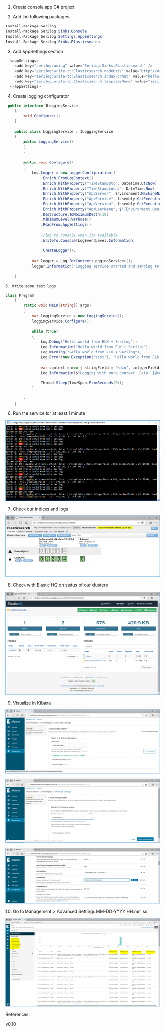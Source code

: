 
1. Create console app C# project

2. Add the following packages

```csharp
Install-Package Serilog
Install-Package Serilog.Sinks.Console
Install-Package Serilog.Settings.AppSettings
Install-Package Serilog.Sinks.Elasticsearch
```

3. Add AppSettings section

```csharp
  <appSettings>
    <add key="serilog:using" value="Serilog.Sinks.Elasticsearch" />
    <add key="serilog:write-to:Elasticsearch.nodeUris" value="http://orstedelk.eastus.cloudapp.azure.com:9200/" />
    <add key="serilog:write-to:Elasticsearch.indexFormat" value="hello-world-elk-dev-{0:yyyy.MM}" />
    <add key="serilog:write-to:Elasticsearch.templateName" value="serilog-events-template" />
  </appSettings>
```

4. Create logging configurator

```csharp
 public interface ILoggingService
    {
        void Configure();
    }

    public class LoggingService : ILoggingService
    {
        public LoggingService()
        {
        }

        public void Configure()
        {
            Log.Logger = new LoggerConfiguration()
                .Enrich.FromLogContext()
                .Enrich.WithProperty("TimeStampUtc", DateTime.UtcNow)
                .Enrich.WithProperty("TimeStampLocal", DateTime.Now)
                .Enrich.WithProperty("AppServer", Environment.MachineName.ToUpper())
                .Enrich.WithProperty("AppService", Assembly.GetExecutingAssembly().GetName().Name)
                .Enrich.WithProperty("AppVersion", Assembly.GetExecutingAssembly().GetName().Version.ToString())
                .Enrich.WithProperty("AppUserName", $"{Environment.UserDomainName}\\{Environment.UserName.ToUpper()}")
                .Destructure.ToMaximumDepth(10)
                .MinimumLevel.Verbose()
                .ReadFrom.AppSettings()

                //log to console when its available
                .WriteTo.Console(LogEventLevel.Information)

                .CreateLogger();

            var logger = Log.ForContext<LoggingService>();
            logger.Information("Logging service started and sending to preferred sinks {console, elasticsearch}.");
        }
    }
```
	5. Write some test logs

```csharp
class Program
    {
        static void Main(string[] args)
        {
            var loggingService = new LoggingService();
            loggingService.Configure();

            while (true)
            {
                Log.Debug("Hello world from ELK + Serilog");
                Log.Information("Hello world from ELK + Serilog");
                Log.Warning("Hello world from ELK + Serilog");
                Log.Error(new Exception("test"), "Hello world from ELK + Serilog");

                var context = new { stringField = "Main", integerField = 150, decimalField = 257.25946, booleanField = true, compositeField = new { x = 125.287, y = 254.345 }};
                Log.Information($"Logging with more context. Data: {@context}", context);

                Thread.Sleep(TimeSpan.FromSeconds(5));
            }

        }
    }
```

6. Run the service for at least 1 minute

![](https://github.com/rdagumampan/elasticsearch-windows-server-cookbook/blob/master/screenshot-demo-csharp-project.PNG "")

7. Check our indices and logs

![](https://github.com/rdagumampan/elasticsearch-windows-server-cookbook/blob/master/screenshot-demo-csharp-project-head.PNG "")

8. Check with Elastic HQ on status of our clusters

![](https://github.com/rdagumampan/elasticsearch-windows-server-cookbook/blob/master/screenshot-demo-csharp-project-hq.PNG "")

9. Visualize in Kibana

![](https://github.com/rdagumampan/elasticsearch-windows-server-cookbook/blob/master/screenshot-demo-csharp-project-kibana-01.PNG "")

![](https://github.com/rdagumampan/elasticsearch-windows-server-cookbook/blob/master/screenshot-demo-csharp-project-kibana-02.PNG "")

![](https://github.com/rdagumampan/elasticsearch-windows-server-cookbook/blob/master/screenshot-demo-csharp-project-kibana-03.PNG "")

10. Go to Management > Advanced Settings
MM-DD-YYYY HH:mm:ss

![](https://github.com/rdagumampan/elasticsearch-windows-server-cookbook/blob/master/screenshot-demo-csharp-project-kibana-04.PNG "")

References:

v0.10
